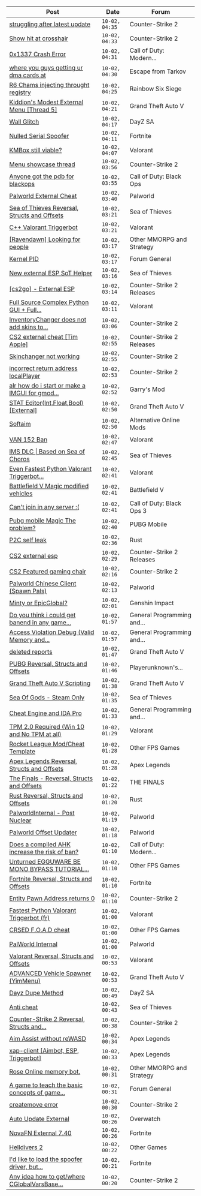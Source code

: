 |Post|Date|Forum|
|----|----|-----|
|[struggling after latest update](https://www.unknowncheats.me/forum/counter-strike-2-a/622867-struggling-update.html)|`10-02, 04:35`|Counter-Strike 2|
|[Show hit at crosshair](https://www.unknowncheats.me/forum/counter-strike-2-a/622839-hit-crosshair.html)|`10-02, 04:33`|Counter-Strike 2|
|[0x1337 Crash Error](https://www.unknowncheats.me/forum/call-of-duty-modern-warfare-iii/622995-0x1337-crash-error.html)|`10-02, 04:31`|Call of Duty: Modern...|
|[where you guys getting ur dma cards at](https://www.unknowncheats.me/forum/escape-from-tarkov/622892-guys-getting-ur-dma-cards.html)|`10-02, 04:30`|Escape from Tarkov|
|[R6 Chams injecting throught registry](https://www.unknowncheats.me/forum/rainbow-six-siege/594608-r6-chams-injecting-throught-registry.html)|`10-02, 04:25`|Rainbow Six Siege|
|[Kiddion's Modest External Menu \[Thread 5\]](https://www.unknowncheats.me/forum/grand-theft-auto-v/576854-kiddions-modest-external-menu-thread-5-a.html)|`10-02, 04:21`|Grand Theft Auto V|
|[Wall Glitch](https://www.unknowncheats.me/forum/dayz-sa/622758-wall-glitch.html)|`10-02, 04:17`|DayZ SA|
|[Nulled Serial Spoofer](https://www.unknowncheats.me/forum/fortnite/622526-nulled-serial-spoofer.html)|`10-02, 04:11`|Fortnite|
|[KMBox still viable?](https://www.unknowncheats.me/forum/valorant/622945-kmbox-viable.html)|`10-02, 04:07`|Valorant|
|[Menu showcase thread](https://www.unknowncheats.me/forum/counter-strike-2-a/605536-menu-showcase-thread.html)|`10-02, 03:56`|Counter-Strike 2|
|[Anyone got the pdb for blackops](https://www.unknowncheats.me/forum/call-of-duty-black-ops/622374-pdb-blackops.html)|`10-02, 03:55`|Call of Duty: Black Ops|
|[Palworld External Cheat](https://www.unknowncheats.me/forum/palworld/620558-palworld-external-cheat.html)|`10-02, 03:40`|Palworld|
|[Sea of Thieves Reversal, Structs and Offsets](https://www.unknowncheats.me/forum/sea-of-thieves/278391-sea-thieves-reversal-structs-offsets.html)|`10-02, 03:21`|Sea of Thieves|
|[C++ Valorant Triggerbot](https://www.unknowncheats.me/forum/valorant/622980-valorant-triggerbot.html)|`10-02, 03:21`|Valorant|
|[\[Ravendawn\] Looking for people](https://www.unknowncheats.me/forum/other-mmorpg-and-strategy/622987-ravendawn-looking-people.html)|`10-02, 03:17`|Other MMORPG and Strategy|
|[Kernel PID](https://www.unknowncheats.me/forum/forum-general/622800-kernel-pid.html)|`10-02, 03:17`|Forum General|
|[New external ESP SoT Helper](https://www.unknowncheats.me/forum/sea-of-thieves/581265-external-esp-sot-helper.html)|`10-02, 03:16`|Sea of Thieves|
|[\[cs2go\] - External ESP](https://www.unknowncheats.me/forum/counter-strike-2-releases/605464-cs2go-external-esp.html)|`10-02, 03:14`|Counter-Strike 2 Releases|
|[Full Source Complex Python GUI + Full...](https://www.unknowncheats.me/forum/valorant/613998-source-complex-python-gui-valorant-cheat.html)|`10-02, 03:11`|Valorant|
|[InventoryChanger does not add skins to...](https://www.unknowncheats.me/forum/counter-strike-2-a/622777-inventorychanger-add-skins-inventory.html)|`10-02, 03:06`|Counter-Strike 2|
|[CS2 external cheat \[Tim Apple\]](https://www.unknowncheats.me/forum/counter-strike-2-releases/609206-cs2-external-cheat-tim-apple.html)|`10-02, 02:55`|Counter-Strike 2 Releases|
|[Skinchanger not working](https://www.unknowncheats.me/forum/counter-strike-2-a/622765-skinchanger.html)|`10-02, 02:55`|Counter-Strike 2|
|[incorrect return address localPlayer](https://www.unknowncheats.me/forum/counter-strike-2-a/622986-incorrect-return-address-localplayer.html)|`10-02, 02:53`|Counter-Strike 2|
|[alr how do i start or make a IMGUI for gmod...](https://www.unknowncheats.me/forum/garry-s-mod/619389-alr-start-imgui-gmod-lua-yes-im-noob.html)|`10-02, 02:52`|Garry's Mod|
|[STAT Editor(Int,Float,Bool)\[External\]](https://www.unknowncheats.me/forum/grand-theft-auto-v/476043-stat-editor-int-float-bool-external.html)|`10-02, 02:50`|Grand Theft Auto V|
|[Softaim](https://www.unknowncheats.me/forum/alternative-online-mods/574391-softaim.html)|`10-02, 02:50`|Alternative Online Mods|
|[VAN 152 Ban](https://www.unknowncheats.me/forum/valorant/622985-van-152-ban.html)|`10-02, 02:47`|Valorant|
|[IMS DLC \| Based on Sea of Choros](https://www.unknowncheats.me/forum/sea-of-thieves/620837-ims-dlc-based-sea-choros.html)|`10-02, 02:45`|Sea of Thieves|
|[Even Fastest Python Valorant Triggerbot...](https://www.unknowncheats.me/forum/valorant/622597-fastest-python-valorant-triggerbot-fr-fr.html)|`10-02, 02:41`|Valorant|
|[Battlefield V Magic modified vehicles](https://www.unknowncheats.me/forum/battlefield-v/614951-battlefield-magic-modified-vehicles.html)|`10-02, 02:41`|Battlefield V|
|[Can't join in any server :(](https://www.unknowncheats.me/forum/call-of-duty-black-ops-3-a/621612-cant-join-server.html)|`10-02, 02:41`|Call of Duty: Black Ops 3|
|[Pubg mobile Magic The problem?](https://www.unknowncheats.me/forum/pubg-mobile/622673-pubg-mobile-magic.html)|`10-02, 02:40`|PUBG Mobile|
|[P2C self leak](https://www.unknowncheats.me/forum/rust/622716-p2c-self-leak.html)|`10-02, 02:36`|Rust|
|[CS2 external esp](https://www.unknowncheats.me/forum/counter-strike-2-releases/600259-cs2-external-esp.html)|`10-02, 02:29`|Counter-Strike 2 Releases|
|[CS2 Featured gaming chair](https://www.unknowncheats.me/forum/counter-strike-2-a/622979-cs2-featured-gaming-chair.html)|`10-02, 02:16`|Counter-Strike 2|
|[Palworld Chinese Client (Spawn Pals)](https://www.unknowncheats.me/forum/palworld/622520-palworld-chinese-client-spawn-pals.html)|`10-02, 02:13`|Palworld|
|[Minty or EpicGlobal?](https://www.unknowncheats.me/forum/genshin-impact/622978-minty-epicglobal.html)|`10-02, 02:01`|Genshin Impact|
|[Do you think i could get banend in any game...](https://www.unknowncheats.me/forum/general-programming-and-reversing/622361-banend-game.html)|`10-02, 01:57`|General Programming and...|
|[Access Violation Debug (Valid Memory and...](https://www.unknowncheats.me/forum/general-programming-and-reversing/622977-access-violation-debug-valid-memory-valid-protection.html)|`10-02, 01:57`|General Programming and...|
|[deleted reports](https://www.unknowncheats.me/forum/grand-theft-auto-v/622862-deleted-reports.html)|`10-02, 01:47`|Grand Theft Auto V|
|[PUBG Reversal, Structs and Offsets](https://www.unknowncheats.me/forum/playerunknown-s-battlegrounds/214976-pubg-reversal-structs-offsets.html)|`10-02, 01:46`|Playerunknown's...|
|[Grand Theft Auto V Scripting](https://www.unknowncheats.me/forum/grand-theft-auto-v/144819-grand-theft-auto-scripting.html)|`10-02, 01:38`|Grand Theft Auto V|
|[Sea Of Gods - Steam Only](https://www.unknowncheats.me/forum/sea-of-thieves/614719-sea-gods-steam.html)|`10-02, 01:35`|Sea of Thieves|
|[Cheat Engine and IDA Pro](https://www.unknowncheats.me/forum/general-programming-and-reversing/622971-cheat-engine-ida-pro.html)|`10-02, 01:33`|General Programming and...|
|[TPM 2.0 Required (Win 10 and No TPM at all)](https://www.unknowncheats.me/forum/valorant/622561-tpm-2-0-required-win-10-tpm.html)|`10-02, 01:29`|Valorant|
|[Rocket League Mod/Cheat Template](https://www.unknowncheats.me/forum/other-fps-games/580873-rocket-league-mod-cheat-template.html)|`10-02, 01:28`|Other FPS Games|
|[Apex Legends Reversal, Structs and Offsets](https://www.unknowncheats.me/forum/apex-legends/319804-apex-legends-reversal-structs-offsets.html)|`10-02, 01:28`|Apex Legends|
|[The Finals - Reversal, Structs and Offsets](https://www.unknowncheats.me/forum/the-finals/516372-finals-reversal-structs-offsets.html)|`10-02, 01:22`|THE FINALS|
|[Rust Reversal, Structs and Offsets](https://www.unknowncheats.me/forum/rust/164256-rust-reversal-structs-offsets.html)|`10-02, 01:20`|Rust|
|[PalworldInternal - Post Nuclear](https://www.unknowncheats.me/forum/palworld/621709-palworldinternal-post-nuclear.html)|`10-02, 01:19`|Palworld|
|[Palworld Offset Updater](https://www.unknowncheats.me/forum/palworld/622948-palworld-offset-updater.html)|`10-02, 01:18`|Palworld|
|[Does a compiled AHK increase the risk of ban?](https://www.unknowncheats.me/forum/call-of-duty-modern-warfare-iii/622776-compiled-ahk-increase-risk-ban.html)|`10-02, 01:10`|Call of Duty: Modern...|
|[Unturned EGGUWARE BE MONO BYPASS TUTORIAL...](https://www.unknowncheats.me/forum/other-fps-games/622713-unturned-egguware-mono-bypass-tutorial-ubuntu.html)|`10-02, 01:10`|Other FPS Games|
|[Fortnite Reversal, Structs and Offsets](https://www.unknowncheats.me/forum/fortnite/235061-fortnite-reversal-structs-offsets.html)|`10-02, 01:10`|Fortnite|
|[Entity Pawn Address returns 0](https://www.unknowncheats.me/forum/counter-strike-2-a/622833-entity-pawn-address-returns-0-a.html)|`10-02, 01:10`|Counter-Strike 2|
|[Fastest Python Valorant Triggerbot (fr)](https://www.unknowncheats.me/forum/valorant/612762-fastest-python-valorant-triggerbot-fr.html)|`10-02, 01:00`|Valorant|
|[CRSED F.O.A.D cheat](https://www.unknowncheats.me/forum/other-fps-games/619494-crsed-cheat.html)|`10-02, 01:00`|Other FPS Games|
|[PalWorld Internal](https://www.unknowncheats.me/forum/palworld/620394-palworld-internal.html)|`10-02, 01:00`|Palworld|
|[Valorant Reversal, Structs and Offsets](https://www.unknowncheats.me/forum/valorant/385792-valorant-reversal-structs-offsets.html)|`10-02, 00:53`|Valorant|
|[ADVANCED Vehicle Spawner (YimMenu)](https://www.unknowncheats.me/forum/grand-theft-auto-v/622944-advanced-vehicle-spawner-yimmenu.html)|`10-02, 00:53`|Grand Theft Auto V|
|[Dayz Dupe Method](https://www.unknowncheats.me/forum/dayz-sa/621798-dayz-dupe-method.html)|`10-02, 00:49`|DayZ SA|
|[Anti cheat](https://www.unknowncheats.me/forum/sea-of-thieves/622960-anti-cheat.html)|`10-02, 00:43`|Sea of Thieves|
|[Counter-Strike 2 Reversal, Structs and...](https://www.unknowncheats.me/forum/counter-strike-2-a/576077-counter-strike-2-reversal-structs-offsets.html)|`10-02, 00:38`|Counter-Strike 2|
|[Aim Assist without reWASD](https://www.unknowncheats.me/forum/apex-legends/621322-aim-assist-rewasd.html)|`10-02, 00:34`|Apex Legends|
|[xap-client \[Aimbot, ESP, Triggerbot\]](https://www.unknowncheats.me/forum/apex-legends/606842-xap-client-aimbot-esp-triggerbot.html)|`10-02, 00:33`|Apex Legends|
|[Rose Online memory bot.](https://www.unknowncheats.me/forum/other-mmorpg-and-strategy/595390-rose-online-memory-bot.html)|`10-02, 00:31`|Other MMORPG and Strategy|
|[A game to teach the basic concepts of game...](https://www.unknowncheats.me/forum/forum-general/622251-game-teach-basic-concepts-game-hacking.html)|`10-02, 00:31`|Forum General|
|[createmove error](https://www.unknowncheats.me/forum/counter-strike-2-a/622860-createmove-error.html)|`10-02, 00:30`|Counter-Strike 2|
|[Auto Update External](https://www.unknowncheats.me/forum/overwatch/614771-auto-update-external.html)|`10-02, 00:26`|Overwatch|
|[NovaFN External 7.40](https://www.unknowncheats.me/forum/fortnite/611872-novafn-external-7-40-a.html)|`10-02, 00:26`|Fortnite|
|[Helldivers 2](https://www.unknowncheats.me/forum/other-games/622815-helldivers-2-a.html)|`10-02, 00:22`|Other Games|
|[I'd like to load the spoofer driver, but...](https://www.unknowncheats.me/forum/fortnite/622514-id-load-spoofer-driver-kdmapper-bsod-alterna.html)|`10-02, 00:21`|Fortnite|
|[Any idea how to get/where CGlobalVarsBase...](https://www.unknowncheats.me/forum/counter-strike-2-a/622841-idea-cglobalvarsbase-comes.html)|`10-02, 00:20`|Counter-Strike 2|
